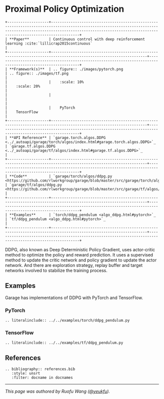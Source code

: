 # Proximal Policy Optimization

```eval_rst
+-------------------+-------------------------------------------------------------------------------------------------------------------------------------------------------------------------------------------------------------------------------+
| **Paper**         | Continuous control with deep reinforcement learning :cite:`lillicrap2015continuous`                                                                                                                                           |
+-------------------+------------------------------------------------------------------------------------------------------------------+------------------------------------------------------------------------------------------------------------+
| **Framework(s)**  | .. figure:: ./images/pytorch.png                                                                                 | .. figure:: ./images/tf.png                                                                                |
|                   |    :scale: 10%                                                                                                   |    :scale: 20%                                                                                             |
|                   |                                                                                                                  |                                                                                                            |
|                   |    PyTorch                                                                                                       |    TensorFlow                                                                                              |
+-------------------+------------------------------------------------------------------------------------------------------------------+------------------------------------------------------------------------------------------------------------+
| **API Reference** | `garage.torch.algos.DDPG <../_autoapi/garage/torch/algos/index.html#garage.torch.algos.DDPG>`_                   | `garage.tf.algos.DDPG <../_autoapi/garage/tf/algos/index.html#garage.tf.algos.DDPG>`_                      |
+-------------------+------------------------------------------------------------------------------------------------------------------+------------------------------------------------------------------------------------------------------------+
| **Code**          | `garage/torch/algos/ddpg.py <https://github.com/rlworkgroup/garage/blob/master/src/garage/torch/algos/ddpg.py>`_ | `garage/tf/algos/ddpg.py <https://github.com/rlworkgroup/garage/blob/master/src/garage/tf/algos/ddpg.py>`_ |
+-------------------+------------------------------------------------------------------------------------------------------------------+------------------------------------------------------------------------------------------------------------+
| **Examples**      | `torch/ddpg_pendulum <algo_ddpg.html#pytorch>`_                                                                  | `tf/ddpg_pendulum <algo_ddpg.html#pytorch>`_                                                               |
+-------------------+------------------------------------------------------------------------------------------------------------------+------------------------------------------------------------------------------------------------------------+
```

DDPG, also known as Deep Deterministic Policy Gradient, uses actor-critic
method to optimize the policy and reward prediction. It uses a supervised
method to update the critic network and policy gradient to update the actor
network. And there are exploration strategy, replay buffer and target networks
involved to stabilize the training process.

## Examples

Garage has implementations of DDPG with PyTorch and TensorFlow.

### PyTorch

```eval_rst
.. literalinclude:: ../../examples/torch/ddpg_pendulum.py
```

### TensorFlow

```eval_rst
.. literalinclude:: ../../examples/tf/ddpg_pendulum.py
```

## References

```eval_rst
.. bibliography:: references.bib
   :style: unsrt
   :filter: docname in docnames
```

----

*This page was authored by Ruofu Wang ([@yeukfu](https://github.com/yeukfu)).*

